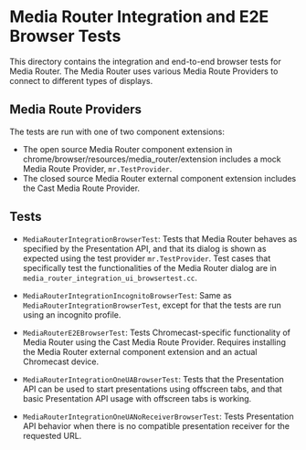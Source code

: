 <!-- Copyright 2017 The Chromium Authors. All rights reserved.
     Use of this source code is governed by a BSD-style license that can be
     found in the LICENSE file.
-->

# Media Router Integration and E2E Browser Tests

This directory contains the integration and end-to-end browser tests for Media
Router.  The Media Router uses various Media Route Providers to connect to
different types of displays.

## Media Route Providers

The tests are run with one of two component extensions:

* The open source Media Router component extension in
  chrome/browser/resources/media_router/extension includes a mock Media Route
  Provider, `mr.TestProvider`.
* The closed source Media Router external component extension includes the Cast
  Media Route Provider.

## Tests

* `MediaRouterIntegrationBrowserTest`: Tests that Media Router behaves as
specified by the Presentation API, and that its dialog is shown as expected
using the test provider `mr.TestProvider`. Test cases that specifically test the
functionalities of the Media Router dialog are in
`media_router_integration_ui_browsertest.cc`.

* `MediaRouterIntegrationIncognitoBrowserTest`: Same as
`MediaRouterIntegrationBrowserTest`, except for that the tests are run using an
incognito profile.

* `MediaRouterE2EBrowserTest`: Tests Chromecast-specific functionality of Media
Router using the Cast Media Route Provider.  Requires installing the Media
Router external component extension and an actual Chromecast device.

* `MediaRouterIntegrationOneUABrowserTest`: Tests that the Presentation API can
be used to start presentations using offscreen tabs, and that basic Presentation
API usage with offscreen tabs is working.

* `MediaRouterIntegrationOneUANoReceiverBrowserTest`: Tests Presentation API
behavior when there is no compatible presentation receiver for the requested
URL.
